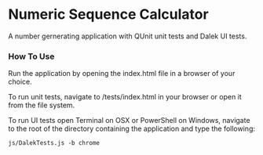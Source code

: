 ﻿# Numeric Sequence Calculator

A number gernerating application with QUnit unit tests and Dalek UI tests.

### How To Use

Run the application by opening the index.html file in a browser of your choice.

To run unit tests, navigate to /tests/index.html in your browser or open it from the file system.

To run UI tests open Terminal on OSX or PowerShell on Windows, navigate to the root of the directory containing the application and type the following:

```
js/DalekTests.js -b chrome
```